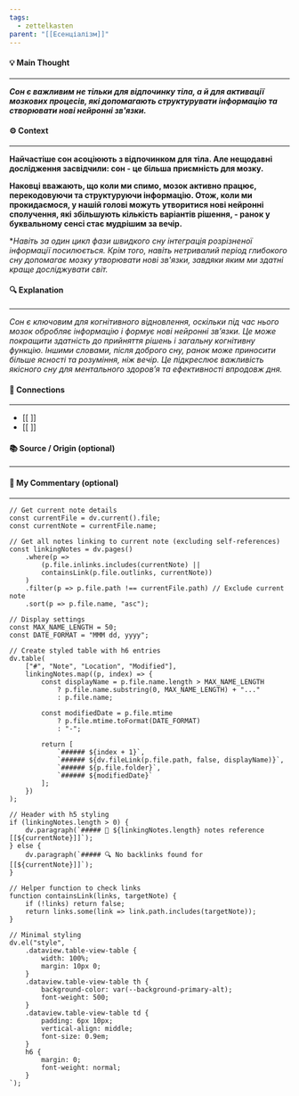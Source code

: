 ```yaml
---
tags:
  - zettelkasten
parent: "[[Есенціалізм]]"
---
```

#### 💡 Main Thought  
---
***Сон є важливим не тільки для відпочинку тіла, а й для активації мозкових процесів, які допомагають структурувати інформацію та створювати нові нейронні зв'язки.***

#### ⚙ Context  
---
**Найчастіше сон асоціюють з відпочинком для тіла. Але нещодавні дослідження засвідчили: сон - це більша приємність для мозку.**

**Наковці вважають, що коли ми спимо, мозок активно працює, перекодовуючи та структуруючи інформацію. Отож, коли ми прокидаємося, у нашій голові можуть утворитися нові нейронні сполучення, які збільшують кількість варіантів рішення, - ранок у буквальному сенсі стає мудрішим за вечір.**

**Навіть за один цикл фази швидкого сну інтеграція розрізненої інформації посилюється. Крім того, навіть нетривалий період глибокого сну допомагає мозку утворювати нові зв'язки, завдяки яким ми здатні краще досліджувати світ.*

#### 🔍 Explanation  
---
*Сон є ключовим для когнітивного відновлення, оскільки під час нього мозок обробляє інформацію і формує нові нейронні зв’язки. Це може покращити здатність до прийняття рішень і загальну когнітивну функцію. Іншими словами, після доброго сну, ранок може приносити більше ясності та розуміння, ніж вечір. Це підкреслює важливість якісного сну для ментального здоров’я та ефективності впродовж дня.*

#### 🧱 Connections  
---
- [[ ]]  
- [[ ]]


#### 📚 Source / Origin (optional)  
---


#### 🧠 My Commentary (optional)  
---


```dataviewjs
// Get current note details
const currentFile = dv.current().file;
const currentNote = currentFile.name;

// Get all notes linking to current note (excluding self-references)
const linkingNotes = dv.pages()
    .where(p => 
        (p.file.inlinks.includes(currentNote) || 
        containsLink(p.file.outlinks, currentNote))
    )
    .filter(p => p.file.path !== currentFile.path) // Exclude current note
    .sort(p => p.file.name, "asc");

// Display settings
const MAX_NAME_LENGTH = 50;
const DATE_FORMAT = "MMM dd, yyyy";

// Create styled table with h6 entries
dv.table(
    ["#", "Note", "Location", "Modified"],
    linkingNotes.map((p, index) => {
        const displayName = p.file.name.length > MAX_NAME_LENGTH
            ? p.file.name.substring(0, MAX_NAME_LENGTH) + "..." 
            : p.file.name;
        
        const modifiedDate = p.file.mtime 
            ? p.file.mtime.toFormat(DATE_FORMAT) 
            : "-";

        return [
            `###### ${index + 1}`,
            `###### ${dv.fileLink(p.file.path, false, displayName)}`,
            `###### ${p.file.folder}`,
            `###### ${modifiedDate}`
        ];
    })
);

// Header with h5 styling
if (linkingNotes.length > 0) {
    dv.paragraph(`##### 📌 ${linkingNotes.length} notes reference [[${currentNote}]]`);
} else {
    dv.paragraph(`##### 🔍 No backlinks found for [[${currentNote}]]`);
}

// Helper function to check links
function containsLink(links, targetNote) {
    if (!links) return false;
    return links.some(link => link.path.includes(targetNote));
}

// Minimal styling
dv.el("style", `
    .dataview.table-view-table {
        width: 100%;
        margin: 10px 0;
    }
    .dataview.table-view-table th {
        background-color: var(--background-primary-alt);
        font-weight: 500;
    }
    .dataview.table-view-table td {
        padding: 6px 10px;
        vertical-align: middle;
        font-size: 0.9em;
    }
    h6 {
        margin: 0;
        font-weight: normal;
    }
`);
```